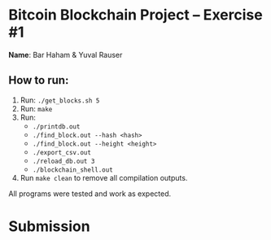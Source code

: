# Bitcoin Blockchain Project – Exercise #1

**Name**: Bar Haham  & Yuval Rauser

## How to run:

1. Run: `./get_blocks.sh 5`
2. Run: `make`
3. Run:
   - `./printdb.out`
   - `./find_block.out --hash <hash>`
   - `./find_block.out --height <height>`
   - `./export_csv.out`
   - `./reload_db.out 3`
   - `./blockchain_shell.out`
4. Run `make clean` to remove all compilation outputs.

All programs were tested and work as expected.
# Submission 

